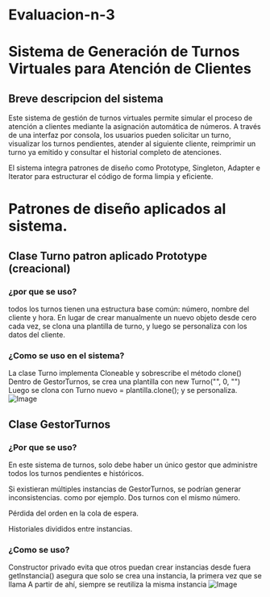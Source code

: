 # Evaluacion-n-3
# Sistema de Generación de Turnos Virtuales para Atención de Clientes

## Breve descripcion del sistema
Este sistema de gestión de turnos virtuales permite simular el proceso de atención a clientes mediante la asignación automática de números. A través de una interfaz por consola, los usuarios pueden solicitar un turno, visualizar los turnos pendientes, atender al siguiente cliente, reimprimir un turno ya emitido y consultar el historial completo de atenciones.

El sistema integra patrones de diseño como Prototype, Singleton, Adapter e Iterator para estructurar el código de forma limpia y eficiente.

# Patrones de diseño aplicados al sistema.

## Clase Turno patron aplicado Prototype (creacional)

### ¿por que se uso?
todos los turnos tienen una estructura base común: número, nombre del cliente y hora. En lugar de crear manualmente un nuevo objeto desde cero cada vez, se clona una plantilla de turno, y luego se personaliza con los datos del cliente.
### ¿Como se uso en el sistema?
La clase Turno implementa Cloneable y sobrescribe el método clone()
Dentro de GestorTurnos, se crea una plantilla con new Turno("", 0, "")
Luego se clona con Turno nuevo = plantilla.clone(); y se personaliza.
![Image](https://github.com/user-attachments/assets/0c0e4e8f-c6bc-4df6-ba1b-767733c69cbc)

## Clase GestorTurnos 
### ¿Por que se uso?
En este sistema de turnos, solo debe haber un único gestor que administre todos los turnos pendientes e históricos.

Si existieran múltiples instancias de GestorTurnos, se podrían generar inconsistencias.
como por ejemplo.
Dos turnos con el mismo número.

Pérdida del orden en la cola de espera.

Historiales divididos entre instancias.

### ¿Como se uso?
Constructor privado evita que otros puedan crear instancias desde fuera
getInstancia() asegura que solo se crea una instancia, la primera vez que se llama
A partir de ahí, siempre se reutiliza la misma instancia
![Image](https://github.com/user-attachments/assets/cfdda639-bd3b-4e8e-8ff2-9102cb1c9a59)
